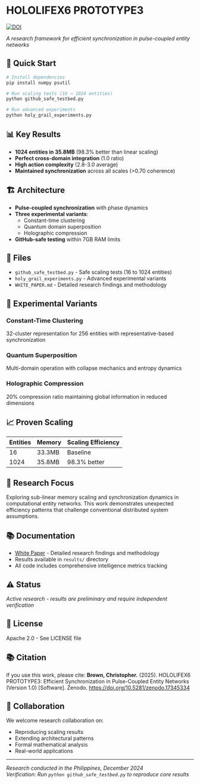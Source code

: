 # HOLOLIFEX6 PROTOTYPE3
[![DOI](https://zenodo.org/badge/DOI/10.5281/zenodo.17345334.svg)](https://doi.org/10.5281/zenodo.17345334)

*A research framework for efficient synchronization in pulse-coupled entity networks*

## 🚀 Quick Start

```bash
# Install dependencies
pip install numpy psutil

# Run scaling tests (16 → 1024 entities)
python github_safe_testbed.py

# Run advanced experiments  
python holy_grail_experiments.py
```

## 📊 Key Results

- **1024 entities in 35.8MB** (98.3% better than linear scaling)
- **Perfect cross-domain integration** (1.0 ratio)
- **High action complexity** (2.8-3.0 average)
- **Maintained synchronization** across all scales (>0.70 coherence)

## 🏗️ Architecture

- **Pulse-coupled synchronization** with phase dynamics
- **Three experimental variants**: 
  - Constant-time clustering
  - Quantum domain superposition  
  - Holographic compression
- **GitHub-safe testing** within 7GB RAM limits

## 📁 Files

- `github_safe_testbed.py` - Safe scaling tests (16 to 1024 entities)
- `holy_grail_experiments.py` - Advanced experimental variants
- `WHITE_PAPER.md` - Detailed research findings and methodology

## 🎯 Experimental Variants

### Constant-Time Clustering
32-cluster representation for 256 entities with representative-based synchronization

### Quantum Superposition  
Multi-domain operation with collapse mechanics and entropy dynamics

### Holographic Compression
20% compression ratio maintaining global information in reduced dimensions

## 📈 Proven Scaling

| Entities | Memory | Scaling Efficiency |
|----------|--------|-------------------|
| 16       | 33.3MB | Baseline          |
| 1024     | 35.8MB | 98.3% better      |

## 🔬 Research Focus

Exploring sub-linear memory scaling and synchronization dynamics in computational entity networks. This work demonstrates unexpected efficiency patterns that challenge conventional distributed system assumptions.

## 📚 Documentation

- [White Paper](WHITE_PAPER.md) - Detailed research findings and methodology
- Results available in `results/` directory
- All code includes comprehensive intelligence metrics tracking

## ⚠️ Status

*Active research - results are preliminary and require independent verification*

## 📄 License

Apache 2.0 - See LICENSE file

## 📚 Citation
If you use this work, please cite:
**Brown, Christopher.** (2025). HOLOLIFEX6 PROTOTYPE3: Efficient Synchronization in Pulse-Coupled Entity Networks (Version 1.0) [Software]. Zenodo. https://doi.org/10.5281/zenodo.17345334

## 🤝 Collaboration

We welcome research collaboration on:
- Reproducing scaling results
- Extending architectural patterns  
- Formal mathematical analysis
- Real-world applications

---

*Research conducted in the Philippines, December 2024*  
*Verification: Run `python github_safe_testbed.py` to reproduce core results*
